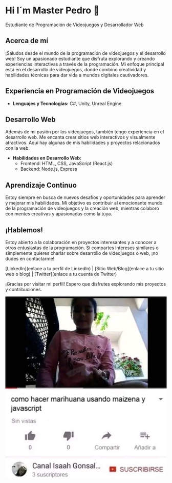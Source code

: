 # Hi I´m Master Pedro 👋


Estudiante de Programación de Videojuegos y Desarrollador Web

## Acerca de mí

¡Saludos desde el mundo de la programación de videojuegos y el desarrollo web! Soy un apasionado estudiante que disfruta explorando y creando experiencias interactivas a través de la programación. Mi enfoque principal está en el desarrollo de videojuegos, donde combino creatividad y habilidades técnicas para dar vida a mundos digitales cautivadores.

## Experiencia en Programación de Videojuegos

- **Lenguajes y Tecnologías:** C#, Unity, Unreal Engine

## Desarrollo Web

Además de mi pasión por los videojuegos, también tengo experiencia en el desarrollo web. Me encanta crear sitios web interactivos y visualmente atractivos. Aquí hay algunas de mis habilidades y proyectos relacionados con la web:

- **Habilidades en Desarrollo Web:**
  - Frontend: HTML, CSS, JavaScript (React.js)
  - Backend: Node.js, Express


## Aprendizaje Continuo

Estoy siempre en busca de nuevos desafíos y oportunidades para aprender y mejorar mis habilidades. Mi objetivo es contribuir al emocionante mundo de la programación de videojuegos y la creación web, mientras colaboro con mentes creativas y apasionadas como la tuya.

## ¡Hablemos!

Estoy abierto a la colaboración en proyectos interesantes y a conocer a otros entusiastas de la programación. Si compartes intereses similares o simplemente quieres charlar sobre desarrollo de videojuegos o web, ¡no dudes en contactarme!

[LinkedIn](enlace a tu perfil de LinkedIn) | [Sitio Web/Blog](enlace a tu sitio web o blog) | [Twitter](enlace a tu cuenta de Twitter)

¡Gracias por visitar mi perfil! Espero que disfrutes explorando mis proyectos y contribuciones.


![Shitpost](/Multimedia/IMG-1377.JPG)

